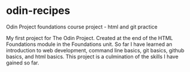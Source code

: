 # odin-recipes
Odin Project foundations course project - html and git practice

My first project for The Odin Project. Created at the end of the HTML Foundations module in the Foundations unit. So far I have learned an introduction to web development, command line basics, git basics, github basics, and html basics. This project is a culmination of the skills I have gained so far.